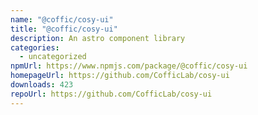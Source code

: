 ```yaml
---
name: "@coffic/cosy-ui"
title: "@coffic/cosy-ui"
description: An astro component library
categories:
  - uncategorized
npmUrl: https://www.npmjs.com/package/@coffic/cosy-ui
homepageUrl: https://github.com/CofficLab/cosy-ui
downloads: 423
repoUrl: https://github.com/CofficLab/cosy-ui
---
```

